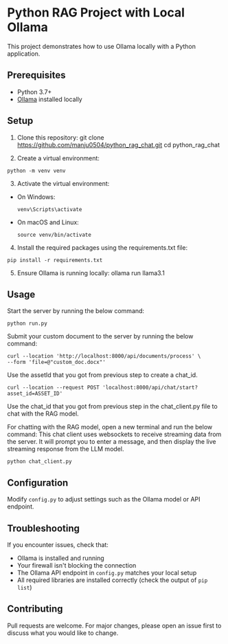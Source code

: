 # Python RAG Project with Local Ollama

This project demonstrates how to use Ollama locally with a Python application.

## Prerequisites

- Python 3.7+
- [Ollama](https://ollama.ai/) installed locally

## Setup

1. Clone this repository:
git clone https://github.com/manju0504/python_rag_chat.git
cd python_rag_chat

2. Create a virtual environment:
```
python -m venv venv
```
3. Activate the virtual environment:
- On Windows:
  ```
  venv\Scripts\activate
  ```
- On macOS and Linux:
  ```
  source venv/bin/activate
  ```

4. Install the required packages using the requirements.txt file:
```
pip install -r requirements.txt
```

5. Ensure Ollama is running locally:
ollama run llama3.1

## Usage

Start the server by running the below command:
```
python run.py
```

Submit your custom document to the server by running the below command:
```
curl --location 'http://localhost:8000/api/documents/process' \
--form 'file=@"custom_doc.docx"'
```

Use the assetId that you got from previous step to create a chat_id.

```
curl --location --request POST 'localhost:8000/api/chat/start?asset_id=ASSET_ID' 
```

Use the chat_id that you got from previous step in the chat_client.py file to chat with the RAG model.

For chatting with the RAG model, open a new terminal and run the below command:
This chat client uses websockets to receive streaming data from the server. It will prompt you to enter a message, and then display the live streaming response from the LLM model.
```
python chat_client.py
```

## Configuration

Modify `config.py` to adjust settings such as the Ollama model or API endpoint.

## Troubleshooting

If you encounter issues, check that:
- Ollama is installed and running
- Your firewall isn't blocking the connection
- The Ollama API endpoint in `config.py` matches your local setup
- All required libraries are installed correctly (check the output of `pip list`)

## Contributing

Pull requests are welcome. For major changes, please open an issue first to discuss what you would like to change.
